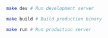 ```bash
make dev # Run development server
```

```bash
make build # Build production binary
```

```bash
make run # Run production server
```

